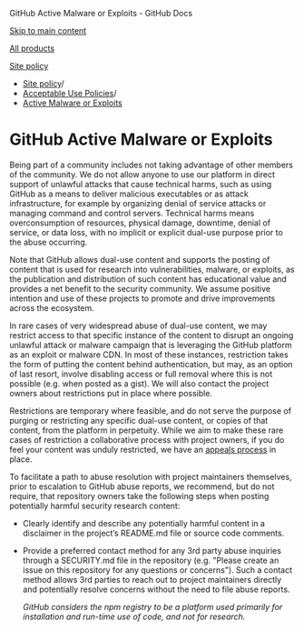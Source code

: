 GitHub Active Malware or Exploits - GitHub Docs

[Skip to main content](#main-content)

[All products](/en)

[Site policy](/en/site-policy)

* [Site policy](/en/site-policy)/
* [Acceptable Use Policies](/en/site-policy/acceptable-use-policies)/
* [Active Malware or Exploits](/en/site-policy/acceptable-use-policies/github-active-malware-or-exploits)

GitHub Active Malware or Exploits
==========

Being part of a community includes not taking advantage of other members of the community. We do not allow anyone to use our platform in direct support of unlawful attacks that cause technical harms, such as using GitHub as a means to deliver malicious executables or as attack infrastructure, for example by organizing denial of service attacks or managing command and control servers. Technical harms means overconsumption of resources, physical damage, downtime, denial of service, or data loss, with no implicit or explicit dual-use purpose prior to the abuse occurring.

 Note that GitHub allows dual-use content and supports the posting of content that is used for research into vulnerabilities, malware, or exploits, as the publication and distribution of such content has educational value and provides a net benefit to the security community. We assume positive intention and use of these projects to promote and drive improvements across the ecosystem.

 In rare cases of very widespread abuse of dual-use content, we may restrict access to that specific instance of the content to disrupt an ongoing unlawful attack or malware campaign that is leveraging the GitHub platform as an exploit or malware CDN. In most of these instances, restriction takes the form of putting the content behind authentication, but may, as an option of last resort, involve disabling access or full removal where this is not possible (e.g. when posted as a gist). We will also contact the project owners about restrictions put in place where possible.

 Restrictions are temporary where feasible, and do not serve the purpose of purging or restricting any specific dual-use content, or copies of that content, from the platform in perpetuity. While we aim to make these rare cases of restriction a collaborative process with project owners, if you do feel your content was unduly restricted, we have an [appeals process](/en/site-policy/acceptable-use-policies/github-appeal-and-reinstatement) in place.

 To facilitate a path to abuse resolution with project maintainers themselves, prior to escalation to GitHub abuse reports, we recommend, but do not require, that repository owners take the following steps when posting potentially harmful security research content:

* Clearly identify and describe any potentially harmful content in a disclaimer in the project’s README.md file or source code comments.

* Provide a preferred contact method for any 3rd party abuse inquiries through a SECURITY.md file in the repository (e.g. "Please create an issue on this repository for any questions or concerns"). Such a contact method allows 3rd parties to reach out to project maintainers directly and potentially resolve concerns without the need to file abuse reports.

  *GitHub considers the npm registry to be a platform used primarily for installation and run-time use of code, and not for research.*
